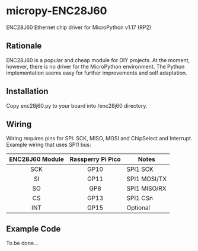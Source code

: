 # micropy-ENC28J60
ENC28J60 Ethernet chip driver for MicroPython v1.17 (RP2)

## Rationale
ENC28J60 is a popular and cheap module for DIY projects.
At the moment, however, there is no driver for the MicroPython environment.
The Python implementation seems easy for further improvements and self adaptation.

## Installation
Copy enc28j60.py to your board into /enc28j60 directory.

## Wiring
Wiring requires pins for SPI: SCK, MISO, MOSI and ChipSelect and Interrupt.
Example wiring that uses SPI1 bus:

| ENC28J60 Module | Rassperry Pi Pico | Notes |
| :-------------: |:-------------:| ---- |
| SCK | GP10 | SPI1 SCK |
| SI | GP11 | SPI1 MOSI/TX |
| SO | GP8 | SPI1 MISO/RX |
| CS | GP13 | SPI1 CSn |
| INT | GP15 | Optional |

## Example Code
To be done...

